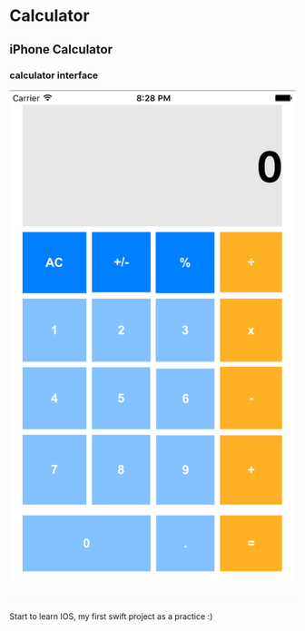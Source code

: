# Calculator
iPhone Calculator
---
### calculator interface
![direction](preview.png)


Start to learn IOS, my first swift project as a practice :)


